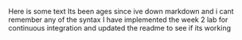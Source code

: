 Here is some text
Its been ages since ive down markdown and i cant remember any of the syntax
I have implemented the week 2 lab for continuous integration and updated the readme to see if its working 